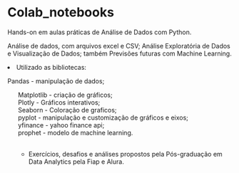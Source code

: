 # Colab_notebooks
Hands-on em aulas práticas de Análise de Dados com Python.

Análise de dados, com arquivos excel e CSV; Análise Exploratória de Dados e Visualização de Dados; também Previsões futuras com Machine Learning.

<li>Utilizado as bibliotecas:

Pandas - manipulação de dados;</br>
<ul>Matplotlib - criação de gráficos;</br>
Plotly - Gráficos interativos;</br>
Seaborn - Coloração de graficos;</br>
pyplot - manipulação e customização de gráficos e eixos;</br>
yfinance - yahoo finance api;</br>
prophet - modelo de machine learning.</br>
</li></br>

- Exercícios, desafios e análises propostos pela Pós-graduação em Data Analytics pela Fiap e Alura.


